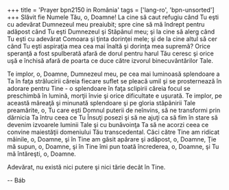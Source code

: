 +++
title = 'Prayer bpn2150 in România'
tags = ['lang-ro', 'bpn-unsorted']
+++
Slăvit fie Numele Tău, o, Doamne!
La cine să caut refugiu când Tu eşti cu adevărat Dumnezeul meu preaiubit; spre cine să mă îndrept pentru adăpost când Tu eşti Dumnezeul şi Stăpânul meu; şi la cine să alerg când Tu eşti cu adevărat Comoara şi ţinta dorinţei mele; şi de la cine altul să cer când Tu eşti aspiraţia mea cea mai înaltă şi dorinţa mea supremă? Orice speranţă a fost spulberată afară de dorul pentru harul Tău ceresc şi orice uşă e închisă afară de poarta ce duce către izvorul binecuvântărilor Tale.

Te implor, o, Doamne, Dumnezeul meu, pe cea mai luminoasă splendoare a Ta în faţa strălucirii căreia fiecare suflet se pleacă umil şi se prosternează în adorare pentru Tine - o splendoare în faţa sclipirii căreia focul se preschimbă în lumină, morţii învie şi orice dificultate e uşurată. Te implor, pe această măreaţă şi minunată splendoare şi pe gloria stăpânirii Tale preamărite, o, Tu care eşti Domnul puterii de neînvins, să ne transformi prin dărnicia Ta întru ceea ce Tu Însuţi posezi şi să ne ajuţi ca să fim în stare să devenim izvoarele luminii Tale şi cu bunăvoinţa Ta să ne acorzi ceea ce convine maiestăţii domeniului Tău transcedental. Căci către Tine am ridicat mâinile, o, Doamne, şi în Tine am găsit apărare şi adăpost, o, Doamne, Ţie mă supun, o, Doamne, şi în Tine îmi pun toată încrederea, o, Doamne, şi Tu mă întăreşti, o, Doamne.

Adevărat, nu există nici putere şi nici tărie decât în Tine.

-- Báb
